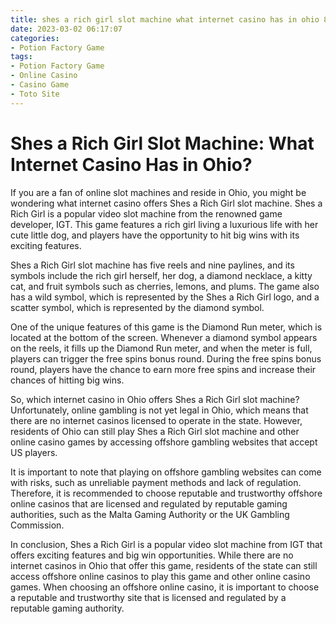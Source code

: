 ```yaml
---
title: shes a rich girl slot machine what internet casino has in ohio 888 Casino
date: 2023-03-02 06:17:07
categories:
- Potion Factory Game
tags:
- Potion Factory Game
- Online Casino
- Casino Game
- Toto Site
---
```

# Shes a Rich Girl Slot Machine: What Internet Casino Has in Ohio?

If you are a fan of online slot machines and reside in Ohio, you might be wondering what internet casino offers Shes a Rich Girl slot machine. Shes a Rich Girl is a popular video slot machine from the renowned game developer, IGT. This game features a rich girl living a luxurious life with her cute little dog, and players have the opportunity to hit big wins with its exciting features.

Shes a Rich Girl slot machine has five reels and nine paylines, and its symbols include the rich girl herself, her dog, a diamond necklace, a kitty cat, and fruit symbols such as cherries, lemons, and plums. The game also has a wild symbol, which is represented by the Shes a Rich Girl logo, and a scatter symbol, which is represented by the diamond symbol.

One of the unique features of this game is the Diamond Run meter, which is located at the bottom of the screen. Whenever a diamond symbol appears on the reels, it fills up the Diamond Run meter, and when the meter is full, players can trigger the free spins bonus round. During the free spins bonus round, players have the chance to earn more free spins and increase their chances of hitting big wins.

So, which internet casino in Ohio offers Shes a Rich Girl slot machine? Unfortunately, online gambling is not yet legal in Ohio, which means that there are no internet casinos licensed to operate in the state. However, residents of Ohio can still play Shes a Rich Girl slot machine and other online casino games by accessing offshore gambling websites that accept US players.

It is important to note that playing on offshore gambling websites can come with risks, such as unreliable payment methods and lack of regulation. Therefore, it is recommended to choose reputable and trustworthy offshore online casinos that are licensed and regulated by reputable gaming authorities, such as the Malta Gaming Authority or the UK Gambling Commission.

In conclusion, Shes a Rich Girl is a popular video slot machine from IGT that offers exciting features and big win opportunities. While there are no internet casinos in Ohio that offer this game, residents of the state can still access offshore online casinos to play this game and other online casino games. When choosing an offshore online casino, it is important to choose a reputable and trustworthy site that is licensed and regulated by a reputable gaming authority.
